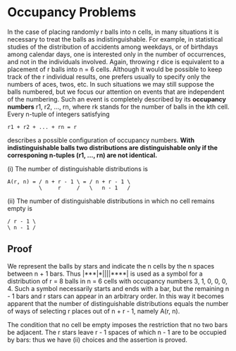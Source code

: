 # Occupancy Problems

In the case of placing randomly r balls into n cells, in many situations it is necessary to treat the balls as indistinguishable. For example, in statistical studies of the distribution of accidents among weekdays, or of birthdays among calendar days, one is interested only in the number of occurrences, and not in the individuals involved. Again, throwing r dice is equivalent to a placement of r balls into n = 6 cells. Although it would be possible to keep track of the r individual results, one prefers usually to specify only the numbers of aces, twos, etc. In such situations we may still suppose the balls numbered, but we focus our attention on events that are independent of the numbering. Such an event is completely described by its **occupancy numbers** r1, r2, ..., rn, where rk stands for the number of balls in the kth cell. Every n-tuple of integers satisfying

    r1 + r2 + ... + rn = r

describes a possible configuration of occupancy numbers. **With indistinguishable balls two distributions are distinguishable only if the corresponing n-tuples (r1, ..., rn) are not identical.**

(i) The number of distinguishable distributions is

    A(r, n) = / n + r - 1 \ = / n + r - 1 \
              \     r     /   \   n - 1   /

(ii) The number of distinguishable distributions in which no cell remains empty is

    / r - 1 \
    \ n - 1 /

## Proof

We represent the balls by stars and indicate the n cells by the n spaces between n + 1 bars. Thus |\*\*\*|\*||||\*\*\*\*| is used as a symbol for a distribution of r = 8 balls in n = 6 cells with occupancy numbers 3, 1, 0, 0, 0, 4. Such a symbol necessarily starts and ends with a bar, but the remaining n - 1 bars and r stars can appear in an arbitrary order. In this way it becomes apparent that the number of distinguishable distributions equals the number of ways of selecting r places out of n + r - 1, namely A(r, n).

The condition that no cell be empty imposes the restriction that no two bars be adjacent. The r stars leave r - 1 spaces of which n - 1 are to be occupied by bars: thus we have (ii) choices and the assertion is proved.
